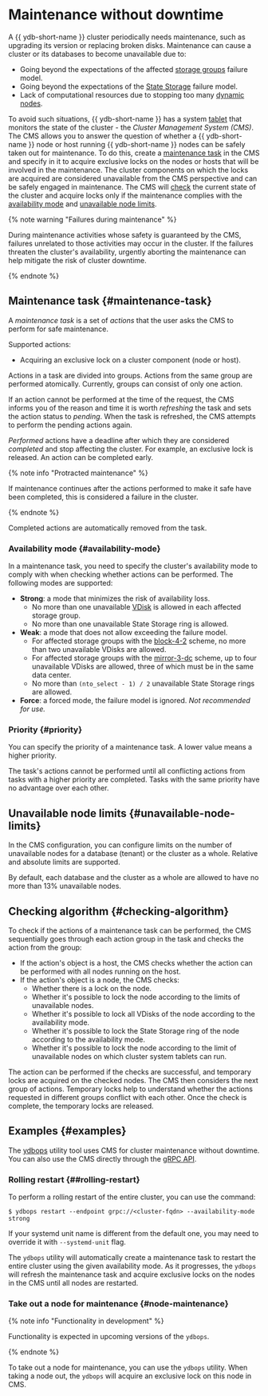 # Maintenance without downtime

A {{ ydb-short-name }} cluster periodically needs maintenance, such as upgrading its version or replacing broken disks. Maintenance can cause a cluster or its databases to become unavailable due to:
- Going beyond the expectations of the affected [storage groups](../../concepts/glossary.md#storage-groups) failure model.
- Going beyond the expectations of the [State Storage](../../deploy/configuration/config.md#domains-state) failure model.
- Lack of computational resources due to stopping too many [dynamic nodes](../../concepts/cluster/common_scheme_ydb.md#nodes).

To avoid such situations, {{ ydb-short-name }} has a system [tablet](../../concepts/cluster/common_scheme_ydb.md#tablets) that monitors the state of the cluster - the *Cluster Management System (CMS)*. The CMS allows you to answer the question of whether a {{ ydb-short-name }} node or host running {{ ydb-short-name }} nodes can be safely taken out for maintenance. To do this, create a [maintenance task](#maintenance-task) in the CMS and specify in it to acquire exclusive locks on the nodes or hosts that will be involved in the maintenance. The cluster components on which the locks are acquired are considered unavailable from the CMS perspective and can be safely engaged in maintenance. The CMS will [check](#checking-algorithm) the current state of the cluster and acquire locks only if the maintenance complies with the [availability mode](#availability-mode) and [unavailable node limits](#unavailable-node-limits).

{% note warning "Failures during maintenance" %}

During maintenance activities whose safety is guaranteed by the CMS, failures unrelated to those activities may occur in the cluster. If the failures threaten the cluster's availability, urgently aborting the maintenance can help mitigate the risk of cluster downtime.

{% endnote %}

## Maintenance task {#maintenance-task}

A *maintenance task* is a set of *actions* that the user asks the CMS to perform for safe maintenance.

Supported actions:
- Acquiring an exclusive lock on a cluster component (node or host).

Actions in a task are divided into groups. Actions from the same group are performed atomically. Currently, groups can consist of only one action.

If an action cannot be performed at the time of the request, the CMS informs you of the reason and time it is worth *refreshing* the task and sets the action status to *pending*. When the task is refreshed, the CMS attempts to perform the pending actions again.

*Performed* actions have a deadline after which they are considered *completed* and stop affecting the cluster. For example, an exclusive lock is released. An action can be completed early.

{% note info "Protracted maintenance" %}

If maintenance continues after the actions performed to make it safe have been completed, this is considered a failure in the cluster.

{% endnote %}

Completed actions are automatically removed from the task.

### Availability mode {#availability-mode}

In a maintenance task, you need to specify the cluster's availability mode to comply with when checking whether actions can be performed. The following modes are supported:
- **Strong**: a mode that minimizes the risk of availability loss.
    - No more than one unavailable [VDisk](../../concepts/cluster/distributed_storage.md#storage-groups) is allowed in each affected storage group.
    - No more than one unavailable State Storage ring is allowed.
- **Weak**: a mode that does not allow exceeding the failure model.
    - For affected storage groups with the [block-4-2](../../deploy/configuration/config.md#reliability) scheme, no more than two unavailable VDisks are allowed.
    - For affected storage groups with the [mirror-3-dc](../../deploy/configuration/config.md#reliability) scheme, up to four unavailable VDisks are allowed, three of which must be in the same data center. 
    - No more than `(nto_select - 1) / 2` unavailable State Storage rings are allowed.
- **Force**: a forced mode, the failure model is ignored. *Not recommended for use.*

### Priority {#priority}

You can specify the priority of a maintenance task. A lower value means a higher priority.

The task's actions cannot be performed until all conflicting actions from tasks with a higher priority are completed. Tasks with the same priority have no advantage over each other.

## Unavailable node limits {#unavailable-node-limits}

In the CMS configuration, you can configure limits on the number of unavailable nodes for a database (tenant) or the cluster as a whole. Relative and absolute limits are supported.

By default, each database and the cluster as a whole are allowed to have no more than 13% unavailable nodes.

## Checking algorithm {#checking-algorithm}

To check if the actions of a maintenance task can be performed, the CMS sequentially goes through each action group in the task and checks the action from the group:
- If the action's object is a host, the CMS checks whether the action can be performed with all nodes running on the host. 
- If the action's object is a node, the CMS checks:
    - Whether there is a lock on the node.
    - Whether it's possible to lock the node according to the limits of unavailable nodes.
    - Whether it's possible to lock all VDisks of the node according to the availability mode.
    - Whether it's possible to lock the State Storage ring of the node according to the availability mode.
    - Whether it's possible to lock the node according to the limit of unavailable nodes on which cluster system tablets can run.

The action can be performed if the checks are successful, and temporary locks are acquired on the checked nodes. The CMS then considers the next group of actions. Temporary locks help to understand whether the actions requested in different groups conflict with each other. Once the check is complete, the temporary locks are released.

## Examples {#examples}

The [ydbops](https://github.com/ydb-platform/ydbops) utility tool uses CMS for cluster maintenance without downtime. You can also use the CMS directly through the [gRPC API](https://github.com/ydb-platform/ydb/blob/main/ydb/public/api/grpc/draft/ydb_maintenance_v1.proto).

### Rolling restart {##rolling-restart}

To perform a rolling restart of the entire cluster, you can use the command:
```
$ ydbops restart --endpoint grpc://<cluster-fqdn> --availability-mode strong
```
If your systemd unit name is different from the default one, you may need to override it with `--systemd-unit` flag.

The `ydbops` utility will automatically create a maintenance task to restart the entire cluster using the given availability mode. As it progresses, the `ydbops` will refresh the maintenance task and acquire exclusive locks on the nodes in the CMS until all nodes are restarted.

### Take out a node for maintenance {#node-maintenance}

{% note info "Functionality in development" %}

Functionality is expected in upcoming versions of the `ydbops`.

{% endnote %}

To take out a node for maintenance, you can use the `ydbops` utility. When taking a node out, the `ydbops` will acquire an exclusive lock on this node in CMS.
